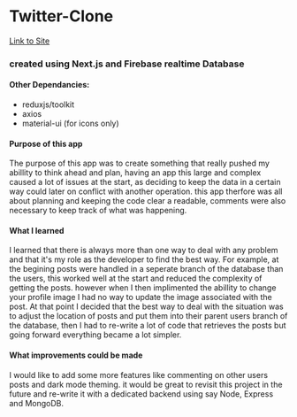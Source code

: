 # Twitter-Clone

[Link to Site](https://twitter-clone-nu-woad.vercel.app/)

### created using Next.js and Firebase realtime Database

#### Other Dependancies:
* reduxjs/toolkit
* axios
* material-ui (for icons only)


#### Purpose of this app
The purpose of this app was to create something that really pushed my abillity to think ahead and plan, having an app this large and complex caused a lot of issues at the start, as deciding to keep the data in a certain way could later on conflict with another operation. this app therfore was all about planning and keeping the code clear a readable, comments were also necessary to keep track of what was happening.


#### What I learned
I learned that there is always more than one way to deal with any problem and that it's my role as the developer to find the best way. For example, at the begining posts were handled in a seperate branch of the database than the users, this worked well at the start and reduced the complexity of getting the posts. however when I then implimented the abillity to change your profile image I had no way to update the image associated with the post. At that point I decided that the best way to deal with the situation was to adjust the location of posts and put them into their parent users branch of the database, then I had to re-write a lot of code that retrieves the posts but going forward everything became a lot simpler.



#### What improvements could be made
I would like to add some more features like commenting on other users posts and dark mode theming. it would be great to revisit this project in the future and re-write it with a dedicated backend using say Node, Express and MongoDB.
